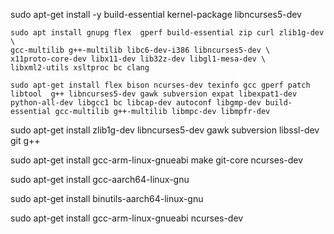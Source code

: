 sudo apt-get install -y build-essential kernel-package libncurses5-dev                                                                                                                                            

    sudo apt install gnupg flex  gperf build-essential zip curl zlib1g-dev \
    gcc-multilib g++-multilib libc6-dev-i386 libncurses5-dev \
    x11proto-core-dev libx11-dev lib32z-dev libgl1-mesa-dev \
    libxml2-utils xsltproc bc clang                                                                                                                                                                                                                                                                                                                                                                                                                                                                                                                                                                                                                                                                               
    
    sudo apt-get install flex bison ncurses-dev texinfo gcc gperf patch libtool  g++ libncurses5-dev gawk subversion expat libexpat1-dev python-all-dev libgcc1 bc libcap-dev autoconf libgmp-dev build-essential gcc-multilib g++-multilib libmpc-dev libmpfr-dev

sudo apt-get install zlib1g-dev libncurses5-dev gawk subversion libssl-dev git g++

sudo apt-get install gcc-arm-linux-gnueabi make git-core ncurses-dev

sudo apt-get install gcc-aarch64-linux-gnu

sudo apt-get install binutils-aarch64-linux-gnu

sudo apt-get install gcc-arm-linux-gnueabi ncurses-dev
